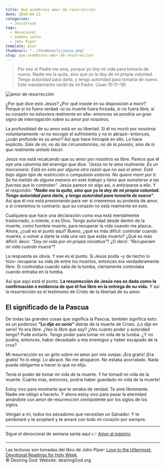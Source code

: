 ```yaml
---
title: Qué asombroso amor de resurrección
date: 2019-04-21
categories:
  - JesusFreak
tags:
  - devocional
  - semana santa
  - John Piper
template: post
thumbnail: "../thumbnails/jesus.png"
slug: que-asombroso-amor-de-resurreccion
---
```


> Por eso el Padre me ama, porque yo doy mi vida para tomarla de nuevo. Nadie me la quita, sino que yo la doy de mi propia voluntad. Tengo autoridad para darla, y tengo autoridad para tomarla de nuevo. Este mandamiento recibí de mi Padre. (Juan 10:17–18)

![amor de resurrección](https://i.imgur.com/SdkTsbr.jpg)

¿Por qué dice esto Jesús? ¿Por qué insiste en su disposición a morir? Porque si no fuera verdad –si su muerte fuera forzada, si no fuera libre, si su corazón no estuviera realmente en ella– entonces se pondría un gran signo de interrogación sobre su amor por nosotros.

La profundidad de su amor está en su libertad. Si él no murió por nosotros voluntariamente –si no escogió el sufrimiento y no lo abrazó– entonces, ¿cuán profundo es su amor? Así que hace hincapié en ello. Lo hace explícito. _Sale de mí, no de las circunstancias, no de la presión, sino de lo que realmente anhelo hacer._

Jesús nos está recalcando que su amor por nosotros es libre. Parece que él oye una calumnia del enemigo que dice: _"Jesús no te ama realmente. Es un mercenario. Está en esto por alguna otra razón que no sea el amor. Está bajo algún tipo de restricción o compulsión externa. No quiere morir por ti. Se ha metido de alguna manera en este trabajo y tiene que someterse a las fuerzas que lo controlan"_. Jesús parece oír algo así, o anticiparse a ello. Y él respondió: **_"Nadie me la quita, sino que yo la doy de mi propia voluntad. Tengo autoridad para darla, y tengo autoridad para tomarla de nuevo"_**. Así que él nos está presionando para ver si creeremos su protesta de amor, o si creeremos lo contrario: que su corazón no está realmente en esto.

Cualquiera que hace una declaración como esa está mentalmente trastornado, o miente, o es Dios. Tengo autoridad desde dentro de la muerte, como hombre muerto, para recuperar la vida cuando me plazca. Ahora, ¿cuál es el punto aquí? Bueno, ¿qué es más difícil: controlar cuando mueres, o volver a darte la vida una vez que estás muerto? ¿Qué es más difícil: decir: _"Doy mi vida por mi propia iniciativa"_? ¿O decir: _"Recuperaré mi vida cuando muera"_?

La respuesta es obvia. Y ese es el punto. Si Jesús podía –y de hecho lo hizo– recuperar su vida de entre los muertos, entonces era verdaderamente libre. Si controlaba cuando salía de la tumba, ciertamente controlaba cuando entraba en la tumba.

Así que aquí está el punto. **La resurrección de Jesús nos es dada como la confirmación o evidencia de que él fue libre en la entrega de su vida.** Y así la resurrección es el testimonio de Cristo de la libertad de su amor.

## El significado de la Pascua

De todas las grandes cosas que significa la Pascua, también significa esto: es un poderoso **_"Lo dije en serio"_** detrás de la muerte de Cristo. ¡Lo dije en serio! Yo era libre. ¿Ves lo libre que soy? ¿Ves cuánto poder y autoridad tengo? Pude evitarlo. Tengo poder para tomar mi vida de la tumba. ¿Y no podría, entonces, haber devastado a mis enemigos y haber escapado de la cruz?

Mi resurrección es un grito sobre mi amor por mis ovejas: ¡Era gratis! ¡Era gratis! Yo lo elegí. Lo abracé. No me atraparon. No estaba acorralado. Nada puede obligarme a hacer lo que no elijo.

Tenía el poder de tomar mi vida de la muerte. Y he tomadi mi vida de la muerte. Cuánto más, entonces, podría haber guardado mi vida de la muerte!

Estoy vivo para mostrarte que te amaba de verdad. Te amé libremente. Nadie me obligó a hacerlo. Y ahora estoy vivo para pasar la eternidad amándote con amor de resurrección omnipotente por los siglos de los siglos.

Vengan a mí, todos los pecadores que necesitan un Salvador. Y te perdonaré y te aceptaré y te amaré con todo mi corazón por siempre.

---

Sigue el devocional de semana santa aquí 👉 [Amor al máximo](/amor-al-maximo)

---

Las lecturas son tomadas del libro de John Piper: [Love to the Uttermost: Devotional Readings for Holy Week](https://www.desiringgod.org/books/love-to-the-uttermost).<br>
© Desiring God. Website: desiringGod.org
